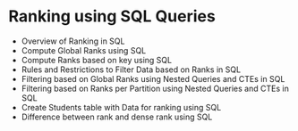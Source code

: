 # Ranking using SQL Queries

* Overview of Ranking in SQL
* Compute Global Ranks using SQL
* Compute Ranks based on key using SQL
* Rules and Restrictions to Filter Data based on Ranks in SQL
* Filtering based on Global Ranks using Nested Queries and CTEs in SQL
* Filtering based on Ranks per Partition using Nested Queries and CTEs in SQL
* Create Students table with Data for ranking using SQL
* Difference between rank and dense rank using SQL
